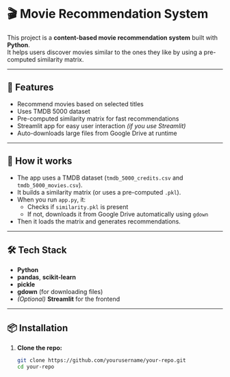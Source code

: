 # 🎬 Movie Recommendation System

This project is a **content-based movie recommendation system** built with **Python**.  
It helps users discover movies similar to the ones they like by using a pre-computed similarity matrix.

---

## 📂 Features

- Recommend movies based on selected titles
- Uses TMDB 5000 dataset
- Pre-computed similarity matrix for fast recommendations
- Streamlit app for easy user interaction *(if you use Streamlit)*
- Auto-downloads large files from Google Drive at runtime

---

## 🚀 How it works

- The app uses a TMDB dataset (`tmdb_5000_credits.csv` and `tmdb_5000_movies.csv`).
- It builds a similarity matrix (or uses a pre-computed `.pkl`).
- When you run `app.py`, it:
  - Checks if `similarity.pkl` is present
  - If not, downloads it from Google Drive automatically using `gdown`
- Then it loads the matrix and generates recommendations.

---

## 🛠️ Tech Stack

- **Python**
- **pandas**, **scikit-learn**
- **pickle**
- **gdown** (for downloading files)
- *(Optional)* **Streamlit** for the frontend

---

## 📦 Installation

1. **Clone the repo:**

   ```bash
   git clone https://github.com/yourusername/your-repo.git
   cd your-repo

